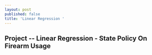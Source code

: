 ```yaml
---
layout: post
published: false
title: 'Linear Regression '
---
```

## Project -- Linear Regression - State Policy On Firearm Usage


